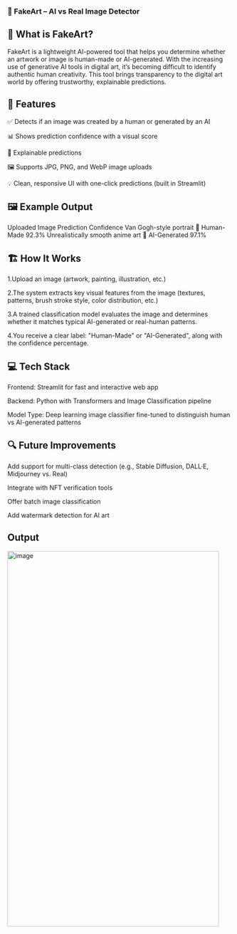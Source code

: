 ### 🎨 FakeArt – AI vs Real Image Detector
## 🧠 What is FakeArt?
FakeArt is a lightweight AI-powered tool that helps you determine whether an artwork or image is human-made or AI-generated. With the increasing use of generative AI tools in digital art, it’s becoming difficult to identify authentic human creativity. This tool brings transparency to the digital art world by offering trustworthy, explainable predictions.

## 🚀 Features
✅ Detects if an image was created by a human or generated by an AI


📊 Shows prediction confidence with a visual score


🧩 Explainable predictions 


🖼️ Supports JPG, PNG, and WebP image uploads


💡 Clean, responsive UI with one-click predictions (built in Streamlit)

## 🖼️ Example Output
Uploaded Image	                       Prediction	    Confidence
Van Gogh-style portrait	🎨             Human-Made	      92.3%
Unrealistically smooth anime art	🤖   AI-Generated	    97.1%

## 🏗️ How It Works

1.Upload an image (artwork, painting, illustration, etc.)


2.The system extracts key visual features from the image (textures, patterns, brush stroke style, color distribution, etc.)


3.A trained classification model evaluates the image and determines whether it matches typical AI-generated or real-human patterns.


4.You receive a clear label: "Human-Made" or "AI-Generated", along with the confidence percentage.

## 💻 Tech Stack


Frontend: Streamlit for fast and interactive web app


Backend: Python with Transformers and Image Classification pipeline


Model Type: Deep learning image classifier fine-tuned to distinguish human vs AI-generated patterns

## 🔍 Future Improvements


Add support for multi-class detection (e.g., Stable Diffusion, DALL·E, Midjourney vs. Real)


Integrate with NFT verification tools


Offer batch image classification


Add watermark detection for AI art

## Output

<img width="475" height="844" alt="image" src="https://github.com/user-attachments/assets/0642188c-7467-49a9-a957-43512a6b18b3" />

